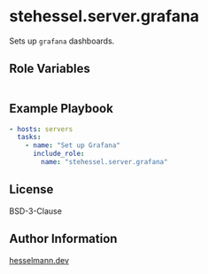 stehessel.server.grafana
========================

Sets up `grafana` dashboards.

Role Variables
--------------

```yaml
```

Example Playbook
----------------

```yaml
- hosts: servers
  tasks:
    - name: "Set up Grafana"
      include_role:
        name: "stehessel.server.grafana"
```

License
-------

BSD-3-Clause

Author Information
------------------

[hesselmann.dev](https://www.hesselmann.dev)
